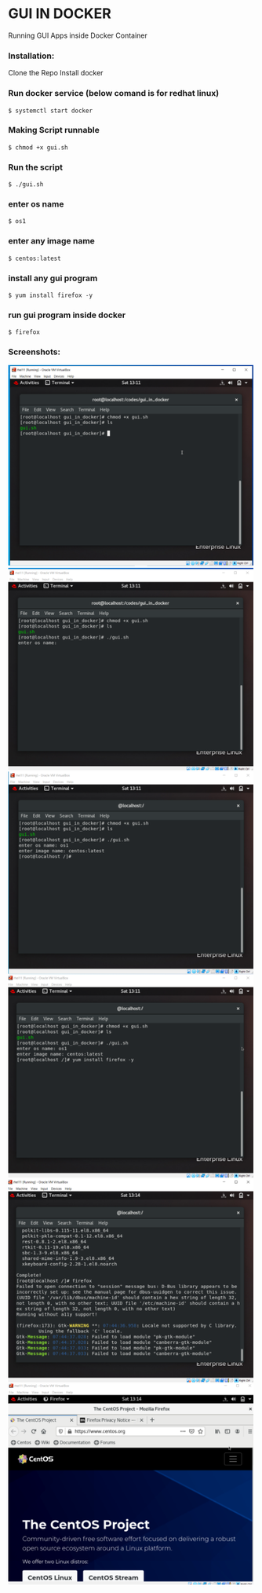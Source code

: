 # GUI IN DOCKER

Running GUI Apps inside Docker Container

### Installation:
Clone the Repo
Install docker

### Run docker service (below comand is for redhat linux)

```
$ systemctl start docker
```

### Making Script runnable

```
$ chmod +x gui.sh
```

### Run the script

```
$ ./gui.sh
```

### enter os name

```
$ os1
```

### enter any image name 

```
$ centos:latest
```

### install any gui program

```
$ yum install firefox -y
```

### run gui program inside docker 

```
$ firefox
```

   
### Screenshots:

<p float="left">
<img src="screenshot/1.png" width="500"/>
<img src="screenshot/2.png" width="500"/>
<img src="screenshot/3.png" width="500"/>
<img src="screenshot/4.png" width="500"/>
<img src="screenshot/5.png" width="500"/>
<img src="screenshot/6.png" width="500"/>

</p>

